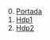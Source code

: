 
0. [Portada](https://github.com/demonio/arp/tree/master/es/pj/portada.md)
1. [Hdp1](https://github.com/demonio/arp/tree/master/es/pj/hdp_1.md)
1. [Hdp2](https://github.com/demonio/arp/tree/master/es/pj/hdp_2.md)